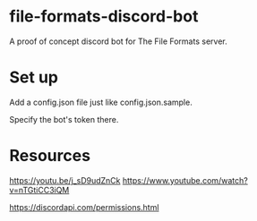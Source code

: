 # file-formats-discord-bot
A proof of concept discord bot for The File Formats server.

# Set up
Add a config.json file just like config.json.sample.

Specify the bot's token there.

# Resources
https://youtu.be/j_sD9udZnCk
https://www.youtube.com/watch?v=nTGtiCC3iQM

https://discordapi.com/permissions.html